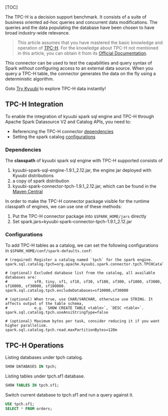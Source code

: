 [TOC]

The TPC-H is a decision support benchmark. It consists of a suite of business oriented ad-hoc queries and concurrent data modifications. The queries and the data populating the database have been chosen to have broad industry-wide relevance.

> This article assumes that you have mastered the basic knowledge and operation of [TPC-H](https://kyuubi.readthedocs.io/en/v1.9.1/connector/spark/tpch.html#tpc-h). For the knowledge about TPC-H not mentioned in this article, you can obtain it from its [Official Documentation](https://www.tpc.org/tpch/).

This connector can be used to test the capabilities and query syntax of Spark without configuring access to an external data source. When you query a TPC-H table, the connector generates the data on the fly using a deterministic algorithm.

Goto [Try Kyuubi](https://try.kyuubi.cloud/) to explore TPC-H data instantly!

TPC-H Integration
--------------------------------------------------------------------------------------------------------------------------------

To enable the integration of kyuubi spark sql engine and TPC-H through Apache Spark Datasource V2 and Catalog APIs, you need to:

*   Referencing the TPC-H connector [dependencies](#spark-tpch-deps)
*   Setting the spark catalog [configurations](#spark-tpch-conf)

### Dependencies

The **classpath** of kyuubi spark sql engine with TPC-H supported consists of

1.  kyuubi-spark-sql-engine-1.9.1_2.12.jar, the engine jar deployed with Kyuubi distributions
2.  a copy of spark distribution
3.  kyuubi-spark-connector-tpch-1.9.1_2.12.jar, which can be found in the [Maven Central](https://repo1.maven.org/maven2/org/apache/kyuubi/kyuubi-spark-connector-tpch_2.12/)

In order to make the TPC-H connector package visible for the runtime classpath of engines, we can use one of these methods:

1.  Put the TPC-H connector package into `$SPARK_HOME/jars` directly
2.  Set spark.jars=kyuubi-spark-connector-tpch-1.9.1_2.12.jar

### Configurations

To add TPC-H tables as a catalog, we can set the following configurations in `$SPARK_HOME/conf/spark-defaults.conf`:

```properties
# (required) Register a catalog named `tpch` for the spark engine.
spark.sql.catalog.tpch=org.apache.kyuubi.spark.connector.tpch.TPCHCatalog

# (optional) Excluded database list from the catalog, all available databases are:
#            sf0, tiny, sf1, sf10, sf30, sf100, sf300, sf1000, sf3000, sf10000, sf30000, sf100000.
spark.sql.catalog.tpch.excludeDatabases=sf10000,sf30000

# (optional) When true, use CHAR/VARCHAR, otherwise use STRING. It affects output of the table schema,
#            e.g. `SHOW CREATE TABLE <table>`, `DESC <table>`.
spark.sql.catalog.tpch.useAnsiStringType=false

# (optional) Maximum bytes per task, consider reducing it if you want higher parallelism.
spark.sql.catalog.tpch.read.maxPartitionBytes=128m
```

TPC-H Operations
------------------------------------------------------------------------------------------------------------------------------

Listing databases under tpch catalog.

```sql
SHOW DATABASES IN tpch;
```

Listing tables under tpch.sf1 database.

```sql
SHOW TABLES IN tpch.sf1;
```

Switch current database to tpch.sf1 and run a query against it.

```sql
USE tpch.sf1;
SELECT * FROM orders;
```
